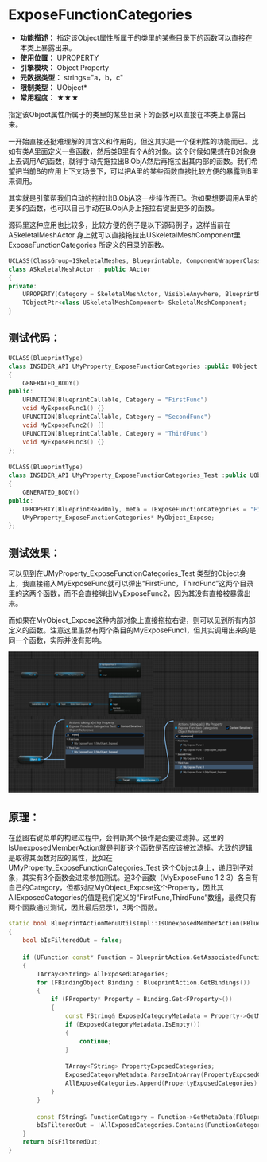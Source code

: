 ﻿# ExposeFunctionCategories

- **功能描述：** 指定该Object属性所属于的类里的某些目录下的函数可以直接在本类上暴露出来。
- **使用位置：** UPROPERTY
- **引擎模块：** Object Property
- **元数据类型：** strings="a，b，c"
- **限制类型：** UObject*
- **常用程度：** ★★★

指定该Object属性所属于的类里的某些目录下的函数可以直接在本类上暴露出来。

一开始直接还挺难理解的其含义和作用的，但这其实是一个便利性的功能而已。比如有类A里面定义一些函数，然后类B里有个A的对象。这个时候如果想在B对象身上去调用A的函数，就得手动先拖拉出B.ObjA然后再拖拉出其内部的函数。我们希望把当前B的应用上下文场景下，可以把A里的某些函数直接比较方便的暴露到B里来调用。

其实就是引擎帮我们自动的拖拉出B.ObjA这一步操作而已。你如果想要调用A里的更多的函数，也可以自己手动在B.ObjA身上拖拉右键出更多的函数。

源码里这种应用也比较多，比较方便的例子是以下源码例子，这样当前在ASkeletalMeshActor 身上就可以直接拖拉出USkeletalMeshComponent里ExposeFunctionCategories 所定义的目录的函数。

```cpp
UCLASS(ClassGroup=ISkeletalMeshes, Blueprintable, ComponentWrapperClass, ConversionRoot, meta=(ChildCanTick), MinimalAPI)
class ASkeletalMeshActor : public AActor
{
private:
	UPROPERTY(Category = SkeletalMeshActor, VisibleAnywhere, BlueprintReadOnly, meta = (ExposeFunctionCategories = "Mesh,Components|SkeletalMesh,Animation,Physics", AllowPrivateAccess = "true"))
	TObjectPtr<class USkeletalMeshComponent> SkeletalMeshComponent;
}
```

## 测试代码：

```cpp
UCLASS(BlueprintType)
class INSIDER_API UMyProperty_ExposeFunctionCategories :public UObject
{
	GENERATED_BODY()
public:
	UFUNCTION(BlueprintCallable, Category = "FirstFunc")
	void MyExposeFunc1() {}
	UFUNCTION(BlueprintCallable, Category = "SecondFunc")
	void MyExposeFunc2() {}
	UFUNCTION(BlueprintCallable, Category = "ThirdFunc")
	void MyExposeFunc3() {}
};

UCLASS(BlueprintType)
class INSIDER_API UMyProperty_ExposeFunctionCategories_Test :public UObject
{
	GENERATED_BODY()
public:
	UPROPERTY(BlueprintReadOnly, meta = (ExposeFunctionCategories = "FirstFunc,ThirdFunc"))
	UMyProperty_ExposeFunctionCategories* MyObject_Expose;
};

```

## 测试效果：

可以见到在UMyProperty_ExposeFunctionCategories_Test 类型的Object身上，我直接输入MyExposeFunc就可以弹出“FirstFunc，ThirdFunc”这两个目录里的这两个函数，而不会直接弹出MyExposeFunc2，因为其没有直接被暴露出来。

而如果在MyObject_Expose这种内部对象上直接拖拉右键，则可以见到所有内部定义的函数。注意这里虽然有两个条目的MyExposeFunc1，但其实调用出来的是同一个函数，实际并没有影响。

![Untitled](Meta_Object_ExposeFunctionCategories_Untitled.png)

## 原理：

在蓝图右键菜单的构建过程中，会判断某个操作是否要过滤掉。这里的IsUnexposedMemberAction就是判断这个函数是否应该被过滤掉。大致的逻辑是取得其函数对应的属性，比如在UMyProperty_ExposeFunctionCategories_Test 这个Object身上，递归到子对象，其实有3个函数会进来参加测试。这3个函数（MyExposeFunc 1 2 3）各自有自己的Category，但都对应MyObject_Expose这个Property，因此其AllExposedCategories的值是我们定义的“FirstFunc,ThirdFunc”数组，最终只有两个函数通过测试，因此最后显示1，3两个函数。

```cpp
static bool BlueprintActionMenuUtilsImpl::IsUnexposedMemberAction(FBlueprintActionFilter const& Filter, FBlueprintActionInfo& BlueprintAction)
{
	bool bIsFilteredOut = false;

	if (UFunction const* Function = BlueprintAction.GetAssociatedFunction())
	{
		TArray<FString> AllExposedCategories;
		for (FBindingObject Binding : BlueprintAction.GetBindings())
		{
			if (FProperty* Property = Binding.Get<FProperty>())
			{
				const FString& ExposedCategoryMetadata = Property->GetMetaData(FBlueprintMetadata::MD_ExposeFunctionCategories);
				if (ExposedCategoryMetadata.IsEmpty())
				{
					continue;
				}

				TArray<FString> PropertyExposedCategories;
				ExposedCategoryMetadata.ParseIntoArray(PropertyExposedCategories, TEXT(","), true);
				AllExposedCategories.Append(PropertyExposedCategories);
			}
		}

		const FString& FunctionCategory = Function->GetMetaData(FBlueprintMetadata::MD_FunctionCategory);
		bIsFilteredOut = !AllExposedCategories.Contains(FunctionCategory);
	}
	return bIsFilteredOut;
}
```